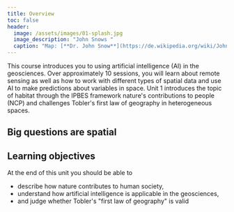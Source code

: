 ```yaml
---
title: Overview
toc: false
header:
  image: /assets/images/01-splash.jpg
  image_description: "John Snows "
  caption: "Map: [**Dr. John Snow**](https://de.wikipedia.org/wiki/John_Snow_(Mediziner)) [Wellcome Library via wikimedia](https://w.wiki/QtV)"
---
```


This course introduces you to using artificial intelligence (AI) in the geosciences. Over approximately 10 sessions, you will learn about remote sensing as well as how to work with different types of spatial data and use AI to make predictions about variables in space. Unit 1 introduces the topic of habitat through the IPBES framework nature's contributions to people (NCP) and challenges Tobler's first law of geography in heterogeneous spaces.

## Big questions are spatial


## Learning objectives
At the end of this unit you should be able to

* describe how nature contributes to human society,
* understand how artificial intelligence is applicable in the geosciences,
* and judge whether Tobler's "first law of geography" is valid

